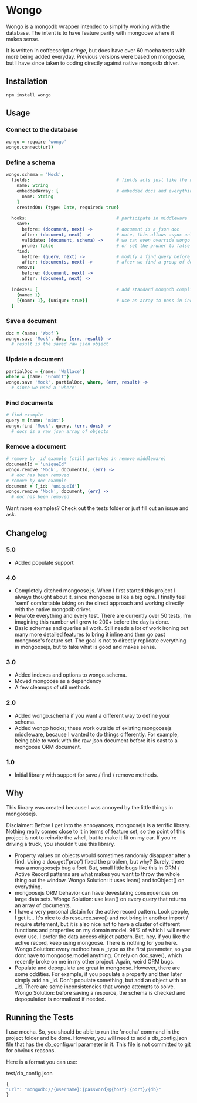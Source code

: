 # Wongo

Wongo is a mongodb wrapper intended to simplify working with the database. The intent is to have feature parity with mongoose where it makes sense.

It is written in coffeescript *cringe*, but does have over 60 mocha tests with more being added everyday. Previous versions were based on mongoose, but I have since taken to coding directly against native mongodb driver.

## Installation
```
npm install wongo
```

## Usage

### Connect to the database

```coffeescript
wongo = require 'wongo'
wongo.connect(url)
```

### Define a schema

```coffeescript
wongo.schema = 'Mock',
  fields:                                 # fields acts just like the normal mongoose schema
    name: String
    embeddedArray: [                      # embedded docs and everything are just like mongoose
      name: String
    ]
    createdOn: {type: Date, required: true}
  
  hooks:                                  # participate in middleware
    save: 
      before: (document, next) ->         # document is a json doc
      after: (document, next) ->          # note, this allows async unlike mongoose
      validate: (document, schema) ->     # we can even override wongo's validation with our own
      prune: false                        # or set the pruner to false if we dont want wongo to trim our documents
    find: 
      before: (query, next) ->            # modify a find query before it is run
      after: (documents, next) ->         # after we find a group of documents, we can do something with them
    remove: 
      before: (document, next) ->
      after: (document, next) ->
    
  indexes: [                              # add standard mongodb compliant indices
    {name: 1}
    [{name: 1}, {unique: true}]           # use an array to pass in index options
  ]
```

### Save a document 
```coffeescript
doc = {name: 'Woof'}
wongo.save 'Mock', doc, (err, result) ->
  # result is the saved raw json object
```

### Update a document
```coffeescript
partialDoc = {name: 'Wallace'}
where = {name: 'Gromit'}
wongo.save 'Mock', partialDoc, where, (err, result) ->
  # since we used a 'where' 
```

### Find documents
```coffeescript
# find example
query = {name: 'mint'}
wongo.find 'Mock', query, (err, docs) ->
  # docs is a raw json array of objects
```

### Remove a document
```coffeescript
# remove by _id example (still partakes in remove middleware)
documentId = 'uniqueId'
wongo.remove 'Mock', documentId, (err) ->
  # doc has been removed
# remove by doc example
document = {_id: 'uniqueId'}
wongo.remove 'Mock', document, (err) ->
  # doc has been removed
```

Want more examples? Check out the tests folder or just fill out an issue and ask. 

## Changelog

### 5.0
* Added populate support

### 4.0 
* Completely ditched mongoose.js. When I first started this project I always thought about it, since mongoose is like a big ogre. I finally feel 'semi' comfortable taking on the direct approach and working directly with the native mongodb driver. 
* Rewrote everything and every test. There are currently over 50 tests, I'm imagining this number will grow to 200+ before the day is done.
* Basic schemas and queries all work. Still needs a lot of work ironing out many more detailed features to bring it inline and then go past mongoose's feature set. The goal is not to directly replicate everything in mongoosejs, but to take what is good and makes sense. 

### 3.0 
* Added indexes and options to wongo.schema.
* Moved mongoose as a dependency 
* A few cleanups of util methods

### 2.0 
* Added wongo.schema if you want a different way to define your schema. 
* Added wongo hooks; these work outside of existing mongoosejs middleware, because I wanted to do things differently. For example, being able to work with the raw json document before it is cast to a mongoose ORM document. 

### 1.0 
* Initial library with support for save / find / remove methods.


## Why

This library was created because I was annoyed by the little things in mongoosejs. 

Disclaimer: Before I get into the annoyances, mongoosejs is a terrific library. Nothing really comes close to it in terms of feature set, so the point of this project is not to reinvite the whell, but to make it fit on my car. If you're driving a truck, you shouldn't use this library. 

* Property values on objects would sometimes randomly disappear after a find. Using a doc.get('prop') fixed the problem, but why? Surely, there was a mongoosejs bug a foot. But, small little bugs like this in ORM / Active Record patterns are what makes you want to throw the whole thing out the window. Wongo Solution: it uses lean() and toObject() on everything. 
* mongoosejs ORM behavior can have devestating consequences on large data sets. Wongo Solution: use lean() on every query that returns an array of documents.  
* I have a very personal distain for the active record pattern. Look people, I get it... It's nice to do resource.save() and not bring in another import / require statement, but it is also nice not to have a cluster of different functions and properties on my domain model. 98% of which I will never even use. I prefer the data access object pattern. But, hey, if you like the active record, keep using mongoose. There is nothing for you here. Wongo Solution: every method has a _type as the first parameter, so you dont have to mongoose.model anything. Or rely on doc.save(), which recently broke on me in my other project. Again, weird ORM bugs. 
* Populate and depopulate are great in mongoose. However, there are some oddities. For example, if you populate a property and then later simply add an _id. Don't populate something, but add an object with an _id. There are some inconsistencies that wongo attempts to solve. Wongo Solution: before saving a resource, the schema is checked and depopulation is normalized if needed.


## Running the Tests

I use mocha. So, you should be able to run the 'mocha' command in the project folder and be done. However, you will need to add a db_config.json file that has the db_config.url parameter in it. This file is not committed to git for obvious reasons. 

Here is a format you can use:

test/db_config.json

```javascript
{
"url": "mongodb://{username}:{password}@{host}:{port}/{db}"
}
```


